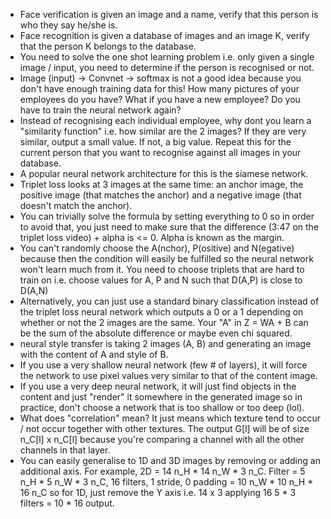 - Face verification is given an image and a name, verify that this person is who they say he/she is.
- Face recognition is given a database of images and an image K, verify that the person K belongs to the database.
- You need to solve the one shot learning problem i.e. only given a single image / input, you need to determine if the person is recognised or not.
- Image (input) -> Convnet -> softmax is not a good idea because you don't have enough training data for this! How many pictures of your employees do you have? What if you have a new employee? Do you have to train the neural network again?
- Instead of recognising each individual employee, why dont you learn a "similarity function" i.e. how similar are the 2 images? If they are very similar, output a small value. If not, a big value. Repeat this for the current person that you want to recognise against all images in your database.
- A popular neural network architecture for this is the siamese network.
- Triplet loss looks at 3 images at the same time: an anchor image, the positive image (that matches the anchor) and a negative image (that doesn't match the anchor).
- You can trivially solve the formula by setting everything to 0 so in order to avoid that, you just need to make sure that the difference (3:47 on the triplet loss video) + alpha is <= 0. Alpha is known as the margin.
- You can't randomly choose the A(nchor), P(ositive) and N(egative) because then the condition will easily be fulfilled so the neural network won't learn much from it. You need to choose triplets that are hard to train on i.e. choose values for A, P and N such that D(A,P) is close to D(A,N)
- Alternatively, you can just use a standard binary classification instead of the triplet loss neural network which outputs a 0 or a 1 depending on whether or not the 2 images are the same. Your "A" in Z = WA + B can be the sum of the absolute difference or maybe even chi squared.
- neural style transfer is taking 2 images (A, B) and generating an image with the content of A and style of B.
- If you use a very shallow neural network (few # of layers), it will force the network to use pixel values very similar to that of the content image.
- If you use a very deep neural network, it will just find objects in the content and just "render" it somewhere in the generated image so in practice, don't choose a network that is too shallow or too deep (lol).
- What does "correlation" mean? It just means which texture tend to occur / not occur together with other textures. The output G[l] will be of size n_C[l] x n_C[l] because you're comparing a channel with all the other channels in that layer.
- You can easily generalise to 1D and 3D images by removing or adding an additional axis. For example, 2D = 14 n_H * 14 n_W * 3 n_C. Filter = 5 n_H * 5 n_W * 3 n_C, 16 filters, 1 stride, 0 padding = 10 n_W * 10 n_H * 16 n_C so for 1D, just remove the Y axis i.e. 14 x 3 applying 16 5 * 3 filters = 10 * 16 output.